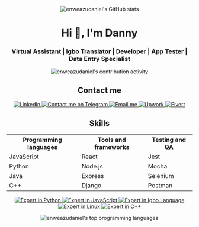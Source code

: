 <p align="center">
  <img src="https://github-readme-stats.vercel.app/api?username=enweazudaniel&show_icons=true&theme=radical" alt="enweazudaniel's GitHub stats" />
</p>

<h1 align="center">Hi 👋, I'm Danny</h1>
<h3 align="center">Virtual Assistant | Igbo Translator | Developer | App Tester | Data Entry Specialist </h3>

<p align="center">
  <img src="https://komarev.com/ghpvc/?username=enweazudaniel" alt="enweazudaniel's contribution activity" />
</p>

<h2 align="center">Contact me</h2>
<p align="center">
  <a href="https://www.linkedin.com/in/daniel-enweazu-08ba77207">
    <img src="https://img.shields.io/badge/-LinkedIn-blue?style=flat-square&logo=linkedin" alt="LinkedIn">
  </a>
  <a href="https://t.me/dandollar1">
    <img src="https://img.shields.io/badge/-Contact%20me%20on%20Telegram-blue?style=flat-square&logo=telegram" alt="Contact me on Telegram">
  </a>
  <a href="mailto:enweazu.daniel@gmail.com">
    <img src="https://img.shields.io/badge/-Email%20me-black?style=flat-square&logo=gmail" alt="Email me">
  </a>
  </a>
  <a href="https://www.upwork.com/freelancers/~019080c2c6184393e5">
    <img src="https://img.shields.io/badge/-Upwork-blue?style=flat-square&logo=upwork" alt="Upwork">
  </a>
  </a>
  <a href="https://www.fiverr.com/users/dandollar707/seller_dashboard">
    <img src="https://img.shields.io/badge/-Fiverr-blue?style=flat-square&logo=fiverr" alt="Fiverr">
  </a>
</p>

<h2 align="center">Skills</h2>

<table align="center">
  <tr>
    <th>Programming languages</th>
    <th>Tools and frameworks</th>
    <th>Testing and QA</th>
  </tr>
  <tr>
    <td>JavaScript</td>
    <td>React</td>
    <td>Jest</td>
  </tr>
  <tr>
    <td>Python</td>
    <td>Node.js</td>
    <td>Mocha</td>
  </tr>
  <tr>
    <td>Java</td>
    <td>Express</td>
    <td>Selenium</td>
  </tr>
  <tr>
    <td>C++</td>
    <td>Django</td>
    <td>Postman</td>
  </tr>
</table>

<p align="center">
  <a href="#">
    <img src="https://img.shields.io/badge/-Expert%20in%20Python-orange?style=flat-square&logo=python" alt="Expert in Python">
  </a>
  <a href="#">
    <img src="https://img.shields.io/badge/-Expert%20in%20JavaScript-yellow?style=flat-square&logo=javascript" alt="Expert in JavaScript">
  </a>
  <a href="#">
    <img src="https://img.shields.io/badge/-Expert%20in%20Igbo%20Language-green?style=flat-square&logo=language" alt="Expert in Igbo Language">
  </a>
  <a href="#">
    <img src="https://img.shields.io/badge/-Expert%20in%20Linux-purple?style=flat-square&logo=linux" alt="Expert in Linux">
  </a>
  <a href="#">
    <img src="https://img.shields.io/badge/-Expert%20in%20C%2B%2B-blue?style=flat-square&logo=c%2B%2B" alt="Expert in C++">
  </a>
</p>

<p align="center">
  <img src="https://github-readme-stats.vercel.app/api/top-langs/?username=enweazudaniel&layout=compact" alt="enweazudaniel's top programming languages" />
</p>
